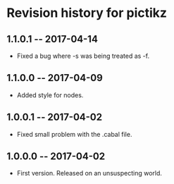 # Revision history for pictikz

## 1.1.0.1  -- 2017-04-14

* Fixed a bug where -s was being treated as -f.

## 1.1.0.0  -- 2017-04-09

* Added style for nodes.

## 1.0.0.1  -- 2017-04-02

* Fixed small problem with the .cabal file.

## 1.0.0.0  -- 2017-04-02

* First version. Released on an unsuspecting world.
